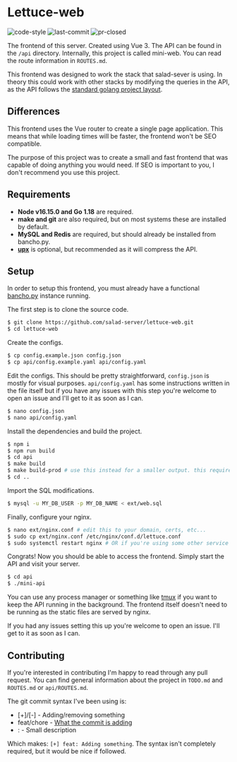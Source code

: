 # Lettuce-web

![code-style](https://img.shields.io/badge/code_style-prettier-ff69b4.svg) ![last-commit](https://img.shields.io/github/last-commit/salad-server/lettuce-web) ![pr-closed](https://img.shields.io/github/issues-pr-closed/salad-server/lettuce-web)

The frontend of this server. Created using Vue 3. The API can be found in the `/api` directory. Internally, this project is called mini-web. You can read the route information in `ROUTES.md`.

This frontend was designed to work the stack that salad-sever is using. In theory this could work with other stacks by modifying the queries in the API, as the API follows the [standard golang project layout](https://github.com/golang-standards/project-layout).

## Differences

This frontend uses the Vue router to create a single page application. This means that while loading times will be faster, the frontend won't be SEO compatible.

The purpose of this project was to create a small and fast frontend that was capable of doing anything you would need. If SEO is important to you, I don't recommend you use this project.

## Requirements

-   **Node v16.15.0 and Go 1.18** are required.
-   **make and git** are also required, but on most systems these are installed by default.
-   **MySQL and Redis** are required, but should already be installed from bancho.py.
-   **[upx](https://upx.github.io/)** is optional, but recommended as it will compress the API.

## Setup

In order to setup this frontend, you must already have a functional [bancho.py](https://github.com/osuAkatsuki/bancho.py) instance running.

The first step is to clone the source code.

```sh
$ git clone https://github.com/salad-server/lettuce-web.git
$ cd lettuce-web
```

Create the configs.

```sh
$ cp config.example.json config.json
$ cp api/config.example.yaml api/config.yaml
```

Edit the configs. This should be pretty straightforward, `config.json` is mostly for visual purposes. `api/config.yaml` has some instructions written in the file itself but if you have any issues with this step you're welcome to open an issue and I'll get to it as soon as I can.

```sh
$ nano config.json
$ nano api/config.yaml
```

Install the dependencies and build the project.

```sh
$ npm i
$ npm run build
$ cd api
$ make build
$ make build-prod # use this instead for a smaller output. this requires upx to be installed though. this is completely optional
$ cd ..
```

Import the SQL modifications.

```sh
$ mysql -u MY_DB_USER -p MY_DB_NAME < ext/web.sql
```

Finally, configure your nginx.

```sh
$ nano ext/nginx.conf # edit this to your domain, certs, etc...
$ sudo cp ext/nginx.conf /etc/nginx/conf.d/lettuce.conf
$ sudo systemctl restart nginx # OR if you're using some other service manager
```

Congrats! Now you should be able to access the frontend. Simply start the API and visit your server.

```sh
$ cd api
$ ./mini-api
```

You can use any process manager or something like [tmux](https://github.com/tmux/tmux) if you want to keep the API running in the background. The frontend itself doesn't need to be running as the static files are served by nginx.

If you had any issues setting this up you're welcome to open an issue. I'll get to it as soon as I can.

## Contributing

If you're interested in contributing I'm happy to read through any pull request. You can find general information about the project in `TODO.md` and `ROUTES.md` or `api/ROUTES.md`.

The git commit syntax I've been using is:

-   [+]/[-] - Adding/removing something
-   feat/chore - [What the commit is adding](https://gist.github.com/Cyan903/9ea365980a9beae85092a20ce2910886)
-   : - Small description

Which makes: `[+] feat: Adding something`. The syntax isn't completely required, but it would be nice if followed.
